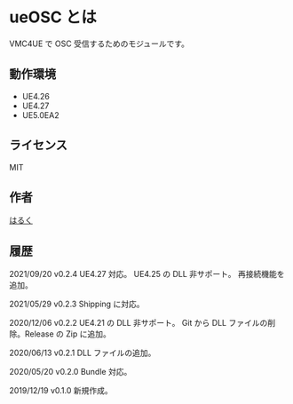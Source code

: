 # ueOSC とは
VMC4UE で OSC 受信するためのモジュールです。

## 動作環境
- UE4.26
- UE4.27
- UE5.0EA2

## ライセンス
MIT

## 作者
[はるく](https://twitter.com/HAL9_HARUKU)

## 履歴
2021/09/20 v0.2.4
UE4.27 対応。
UE4.25 の DLL 非サポート。
再接続機能を追加。

2021/05/29 v0.2.3
Shipping に対応。

2020/12/06 v0.2.2
UE4.21 の DLL 非サポート。
Git から DLL ファイルの削除。Release の Zip に追加。

2020/06/13 v0.2.1
DLL ファイルの追加。

2020/05/20 v0.2.0
Bundle 対応。

2019/12/19 v0.1.0
新規作成。

